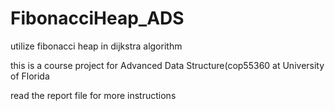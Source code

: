FibonacciHeap_ADS
=================

utilize fibonacci heap in dijkstra algorithm

this is a course project for Advanced Data Structure(cop55360 at University of Florida

read the report file for more instructions
